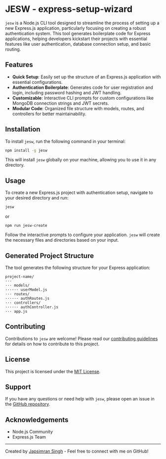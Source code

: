 # JESW - express-setup-wizard
`jesw` is a Node.js CLI tool designed to streamline the process of setting up a new Express.js application, particularly focusing on creating a robust authentication system. This tool generates boilerplate code for Express applications, helping developers kickstart their projects with essential features like user authentication, database connection setup, and basic routing.

## Features

- **Quick Setup**: Easily set up the structure of an Express.js application with essential configurations.
- **Authentication Boilerplate**: Generates code for user registration and login, including password hashing and JWT handling.
- **Customizable**: Interactive CLI prompts for custom configurations like MongoDB connection strings and JWT secrets.
- **Modular Code**: Organized file structure with models, routes, and controllers for better maintainability.

## Installation

To install `jesw`, run the following command in your terminal:

```bash
npm install -g jesw
```

This will install `jesw` globally on your machine, allowing you to use it in any directory.

## Usage

To create a new Express.js project with authentication setup, navigate to your desired directory and run:

```bash
jesw
```

or

```
npm run jesw-create
```

Follow the interactive prompts to configure your application. `jesw` will create the necessary files and directories based on your input.

## Generated Project Structure

The tool generates the following structure for your Express application:

```
project-name/
···
··· models/
······ userModel.js
··· routes/
······ authRoutes.js
··· controllers/
······ authController.js
··· app.js
```

## Contributing

Contributions to `jesw` are welcome! Please read our [contributing guidelines](CONTRIBUTING.md) for details on how to contribute to this project.

## License

This project is licensed under the [MIT License](LICENSE).

## Support

If you have any questions or need help with `jesw`, please open an issue in the [GitHub repository](https://github.com/yourusername/jesw).

## Acknowledgements

- Node.js Community
- Express.js Team

---

Created by [Japsimran Singh](https://github.com/japsimrans13) - Feel free to connect with me on GitHub!